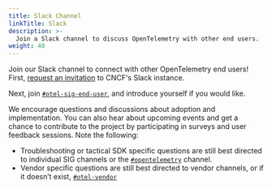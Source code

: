 ```yaml
---
title: Slack Channel
linkTitle: Slack
description: >-
  Join a Slack channel to discuss OpenTelemetry with other end users.
weight: 40
---
```


Join our Slack channel to connect with other OpenTelemetry end users! First, 
[request an invitation](https://slack.cncf.io/) 
to CNCF's Slack instance.

Next, join [`#otel-sig-end-user`](https://cloud-native.slack.com/archives/C01RT3MSWGZ),
and introduce yourself if you would like. 

We encourage questions and discussions about adoption and implementation. 
You can also hear about upcoming events and get a chance to contribute
to the project by participating in surveys and user feedback sessions. 
Note the following:

- Troubleshooting or tactical SDK specific questions are still best directed to
  individual SIG channels or the
  [`#opentelemetry`](https://cloud-native.slack.com/archives/CJFCJHG4Q) channel.
- Vendor specific questions are still best directed to vendor channels, or if it
  doesn’t exist,
  [`#otel-vendor`](https://cloud-native.slack.com/archives/C031SAMGV2A)
